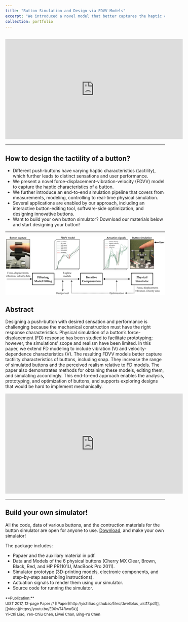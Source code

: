 ```yaml
---
title: "Button Simulation and Design via FDVV Models"
excerpt: "We introduced a novel model that better captures the haptic characteristics of push-buttons.<br/><img src='/images/dwellplus/dwellplusplus.png'><br><br>"
collection: portfolio
---
```


<br>
<iframe width="560" height="315" src="https://www.youtube.com/embed/gE7v3Ai5bFk" frameborder="0" allowfullscreen></iframe>

------

## How to design the tactility of a button?

- Different push-buttons have varying haptic characteristics (tactility), which further leads to distinct sensations and user performance.
- We present a novel force-displacement-vibration-velocity (FDVV) model to capture the haptic characteristics of a button.
- We further introduce an end-to-end simulation pipeline that covers from measurements, modeling, controlling to real-time physical simulation.
- Several applications are enabled by our approach, including an interactive button-editing tool, software-side optimization, and designing innovative buttons.
- Want to build your own button simulator? Download our materials below and start designing your button!

------
<img src='/images/button/pipeline.png'>

## Abstract
Designing a push-button with desired sensation and performance is challenging because the mechanical construction must have the right response characteristics. Physical simulation of a button’s force-displacement (FD) response has been studied to facilitate prototyping; however, the simulations’ scope and realism have been limited. In this paper, we extend FD modeling to include vibration (V) and velocity-dependence characteristics (V). The resulting FDVV models better capture tactility characteristics of buttons, including snap. They increase the range of simulated buttons and the perceived realism relative to FD models. The paper also demonstrates methods for obtaining these models, editing them, and simulating accordingly. This end-to-end approach enables the analysis, prototyping, and optimization of buttons, and supports exploring designs that would be hard to implement mechanically.

<iframe width="560" height="315" src="https://www.youtube.com/embed/OL2x3RrWnv4" frameborder="0" allowfullscreen></iframe>

------
## Build your own simulator!
All the code, data of various buttons, and the contruction materials for the button simulator are open for anyone to use. [Download](https://userinterfaces.aalto.fi/button_design/resources/button_simulator.zip), and make your own simulator!

The package includes:
- Papaer and the auxiliary material in pdf.
- Data and Models of the 6 physical buttons (Cherry MX Clear, Brown, Black, Red, and HP PR1101U, MacBook Pro 2011).
- Simulator prototype (3D-printing models, electronic components, and step-by-step assembling instructions).
- Actuation signals to render them using our simulator.
- Source code for running the simulator.

<small>
**Publication:** <br> 
UIST 2017, 12-page Paper // [[Paper](http://yichiliao.github.io/files/dwellplus_uist17.pdf)], [[video](https://youtu.be/E90wT4RwuSk)] 
<br>Yi-Chi Liao, Yen-Chiu Chen, Liwei Chan, Bing-Yu Chen</small>